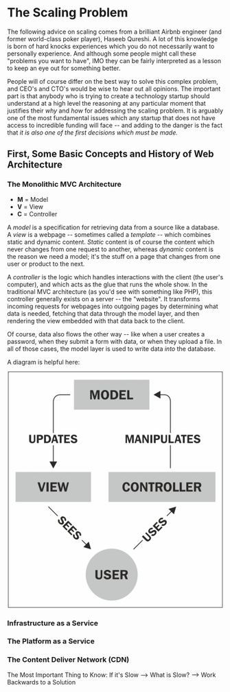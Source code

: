 # The Scaling Problem

The following advice on scaling comes from a brilliant Airbnb engineer (and former world-class poker player), Haseeb Qureshi.  A lot of this knowledge is born of hard knocks experiences which you do not necessarily want to personally experience.  And although some people might call these "problems you want to have", IMO they can be fairly interpreted as a lesson to keep an eye out for something better.

People will of course differ on the best way to solve this complex problem, and CEO's and CTO's would be wise to hear out all opinions.  The important part is that anybody who is trying to create a technology startup should understand at a high level the reasoning at any particular moment that justifies their _why_ and _how_ for addressing the scaling problem.  It is arguably one of the most fundamental issues which any startup that does not have access to incredible funding will face -- and adding to the danger is the fact that _it is also one of the first decisions which must be made._

## First, Some Basic Concepts and History of Web Architecture

### The Monolithic MVC Architecture

- **M** = Model
- **V** = View
- **C** = Controller

A _model_ is a specification for retrieving data from a source like a database.  A _view_ is a webpage -- sometimes called a _template_ -- which combines static and dynamic content.  _Static_ content is of course the content which never changes from one request to another, whereas _dynamic_ content is the reason we need a model; it's the stuff on a page that changes from one user or product to the next.

A _controller_ is the logic which handles interactions with the client (the user's computer), and which acts as the glue that runs the whole show.  In the traditional MVC architecture (as you'd see with something like PHP), this controller generally exists on a server -- the "website".  It transforms incoming requests for webpages into outgoing pages by determining what data is needed, fetching that data through the model layer, and then rendering the view embedded with that data back to the client.

Of course, data also flows the other way -- like when a user creates a password, when they submit a form with data, or when they upload a file.  In all of those cases, the model layer is used to write data _into_ the database.

A diagram is helpful here:

<p align="center">
    <img src="https://github.com/worldviewer/scaling/blob/master/img/mvc.jpg" />
</p>

### Infrastructure as a Service



### The Platform as a Service

### The Content Deliver Network (CDN)

The Most Important Thing to Know:
If it's Slow --> What is Slow? --> Work Backwards to a Solution

